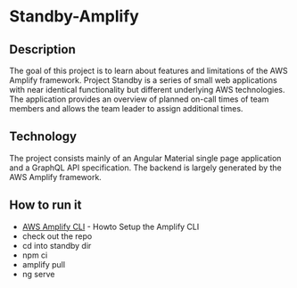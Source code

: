 # Standby-Amplify
## Description
The goal of this project is to learn about features and limitations of the AWS Amplify framework. Project Standby is a series of small web applications with near identical functionality but different underlying AWS technologies. The application provides an overview of planned on-call times of team members and allows the team leader to assign additional times.

## Technology
The project consists mainly of an Angular Material single page application and a GraphQL API specification. The backend is largely generated by the AWS Amplify framework. 

## How to run it

* [AWS Amplify CLI] - Howto Setup the Amplify CLI
* check out the repo
* cd into standby dir
* npm ci
* amplify pull
* ng serve

[AWS Amplify CLI]: <https://aws-amplify.github.io/docs/>
